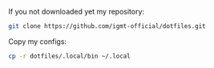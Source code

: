 If you not downloaded yet my repository:

```bash
git clone https://github.com/igmt-official/dotfiles.git
```

Copy my configs:

```bash
cp -r dotfiles/.local/bin ~/.local
```
